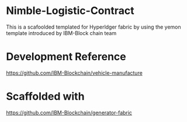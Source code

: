 # Nimble-Logistic-Contract

This is a scafoolded templated for Hyperldger fabric by using the yemon template introduced by IBM-Block chain team

# Development Reference
https://github.com/IBM-Blockchain/vehicle-manufacture

# Scaffolded with 
https://github.com/IBM-Blockchain/generator-fabric

